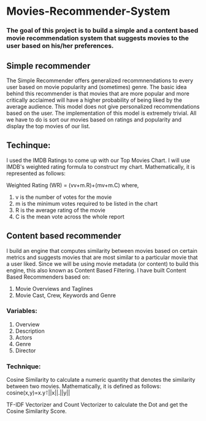 # Movies-Recommender-System

### The goal of this project is to build a simple and a content based movie recommendation system that suggests movies to the user based on his/her preferences.
    
## Simple recommender
The Simple Recommender offers generalized recommnendations to every user based on movie popularity and (sometimes) genre. The basic idea behind this recommender is that movies that are more popular and more critically acclaimed will have a higher probability of being liked by the average audience. This model does not give personalized recommendations based on the user.
The implementation of this model is extremely trivial. All we have to do is sort our movies based on ratings and popularity and display the top movies of our list. 

## Techinque:

I used the IMDB Ratings to come up with our Top Movies Chart. I will use IMDB's weighted rating formula to construct my chart. Mathematically, it is represented as follows:

Weighted Rating (WR) =  (vv+m.R)+(mv+m.C) 
where,

1. v is the number of votes for the movie
2. m is the minimum votes required to be listed in the chart
3. R is the average rating of the movie
4. C is the mean vote across the whole report

## Content based recommender
I build an engine that computes similarity between movies based on certain metrics and suggests movies that are most similar to a particular movie that a user liked. Since we will be using movie metadata (or content) to build this engine, this also known as Content Based Filtering.
I have built Content Based Recommenders based on:

1. Movie Overviews and Taglines
2. Movie Cast, Crew, Keywords and Genre

### Variables:
1. Overview
2. Description
3. Actors
4. Genre
5. Director

### Technique:
Cosine Similarity to calculate a numeric quantity that denotes the similarity between two movies. Mathematically, it is defined as follows:
cosine(x,y)=x.y⊺||x||.||y||

TF-IDF Vectorizer and Count Vectorizer to  calculate the Dot and get the Cosine Similarity Score.

